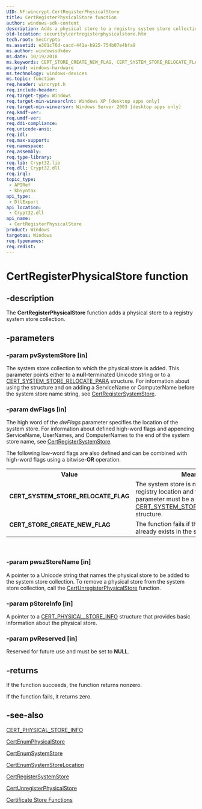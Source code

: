 ```yaml
---
UID: NF:wincrypt.CertRegisterPhysicalStore
title: CertRegisterPhysicalStore function
author: windows-sdk-content
description: Adds a physical store to a registry system store collection.
old-location: security\certregisterphysicalstore.htm
tech.root: SecCrypto
ms.assetid: e301c76d-cacd-441a-b925-754b07e4bfa9
ms.author: windowssdkdev
ms.date: 10/19/2018
ms.keywords: CERT_STORE_CREATE_NEW_FLAG, CERT_SYSTEM_STORE_RELOCATE_FLAG, CertRegisterPhysicalStore, CertRegisterPhysicalStore function [Security], _crypto2_certregisterphysicalstore, security.certregisterphysicalstore, wincrypt/CertRegisterPhysicalStore
ms.prod: windows-hardware
ms.technology: windows-devices
ms.topic: function
req.header: wincrypt.h
req.include-header: 
req.target-type: Windows
req.target-min-winverclnt: Windows XP [desktop apps only]
req.target-min-winversvr: Windows Server 2003 [desktop apps only]
req.kmdf-ver: 
req.umdf-ver: 
req.ddi-compliance: 
req.unicode-ansi: 
req.idl: 
req.max-support: 
req.namespace: 
req.assembly: 
req.type-library: 
req.lib: Crypt32.lib
req.dll: Crypt32.dll
req.irql: 
topic_type:
 - APIRef
 - kbSyntax
api_type:
 - DllExport
api_location:
 - Crypt32.dll
api_name:
 - CertRegisterPhysicalStore
product: Windows
targetos: Windows
req.typenames: 
req.redist: 
---
```


# CertRegisterPhysicalStore function


## -description


The <b>CertRegisterPhysicalStore</b> function adds a physical store to a registry system store collection.


## -parameters




### -param pvSystemStore [in]

The system store collection to which the physical store is added. This parameter points either to a <b>null</b>-terminated Unicode string or to a 
<a href="https://msdn.microsoft.com/3bcb9b64-b9cf-48b2-bfd1-0836b3d221af">CERT_SYSTEM_STORE_RELOCATE_PARA</a> structure. For information about using the structure and on adding a ServiceName or ComputerName before the system store name string, see 
<a href="https://msdn.microsoft.com/b6f72826-92ab-4e21-8db9-eb053663148b">CertRegisterSystemStore</a>.


### -param dwFlags [in]

The high word of the <i>dwFlags</i> parameter specifies the location of the system store. For information about defined high-word flags and appending ServiceName, UserNames, and ComputerNames to the end of the system store name, see 
<a href="https://msdn.microsoft.com/b6f72826-92ab-4e21-8db9-eb053663148b">CertRegisterSystemStore</a>. 




The following low-word flags are also defined and can be combined with high-word flags using a bitwise-<b>OR</b> operation.

<table>
<tr>
<th>Value</th>
<th>Meaning</th>
</tr>
<tr>
<td width="40%"><a id="CERT_SYSTEM_STORE_RELOCATE_FLAG"></a><a id="cert_system_store_relocate_flag"></a><dl>
<dt><b>CERT_SYSTEM_STORE_RELOCATE_FLAG</b></dt>
</dl>
</td>
<td width="60%">
The system store is not in its default registry location and the <i>pvSystemStore</i> parameter must be a pointer to a 
<a href="https://msdn.microsoft.com/3bcb9b64-b9cf-48b2-bfd1-0836b3d221af">CERT_SYSTEM_STORE_RELOCATE_PARA</a> structure.

</td>
</tr>
<tr>
<td width="40%"><a id="CERT_STORE_CREATE_NEW_FLAG"></a><a id="cert_store_create_new_flag"></a><dl>
<dt><b>CERT_STORE_CREATE_NEW_FLAG</b></dt>
</dl>
</td>
<td width="60%">
The function fails if the physical store already exists in the store location.

</td>
</tr>
</table>
 


### -param pwszStoreName [in]

A pointer to a Unicode string that names the physical store to be added to the system store collection. To remove a physical store from the system store collection, call the <a href="https://msdn.microsoft.com/06480a2f-5a94-4cf5-9774-ceb9499e1d44">CertUnregisterPhysicalStore</a> function.


### -param pStoreInfo [in]

A pointer to a 
<a href="https://msdn.microsoft.com/ad86f388-27af-442a-a76f-f386f66296ac">CERT_PHYSICAL_STORE_INFO</a> structure that provides basic information about the physical store.


### -param pvReserved [in]

Reserved for future use and must be set to <b>NULL</b>.


## -returns



If the function succeeds, the function returns nonzero.

If the function fails, it returns zero.




## -see-also




<a href="https://msdn.microsoft.com/ad86f388-27af-442a-a76f-f386f66296ac">CERT_PHYSICAL_STORE_INFO</a>



<a href="https://msdn.microsoft.com/5804d565-5129-4e6d-8b3d-9bd938807740">CertEnumPhysicalStore</a>



<a href="https://msdn.microsoft.com/fd9cb23b-e4a3-41cb-8f0a-30f4e813c6ac">CertEnumSystemStore</a>



<a href="https://msdn.microsoft.com/86408e6f-0732-4cb4-85cd-840b9d98b973">CertEnumSystemStoreLocation</a>



<a href="https://msdn.microsoft.com/b6f72826-92ab-4e21-8db9-eb053663148b">CertRegisterSystemStore</a>



<a href="https://msdn.microsoft.com/06480a2f-5a94-4cf5-9774-ceb9499e1d44">CertUnregisterPhysicalStore</a>



<a href="cryptography_functions.htm">Certificate Store Functions</a>
 

 

